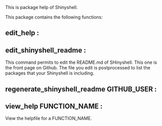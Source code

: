 This is package help of Shinyshell.

This package contains the following functions:


## edit_help  :



## edit_shinyshell_readme  :

This command permits to edit the README.md of SHinyshell. This one is the front
page on Github. The file you edit is postprocessed to list the packages that
your Shinyshell is including.


## regenerate_shinyshell_readme GITHUB_USER :



## view_help FUNCTION_NAME :

View the helpfile for a FUNCTION_NAME. 

